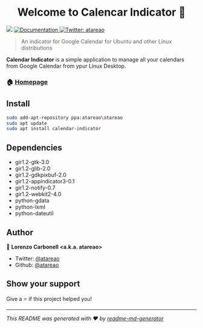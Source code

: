 <h1 align="center">Welcome to Calencar Indicator 👋</h1>
<p>
  <img src="https://img.shields.io/badge/version-0.9.2-blue.svg?cacheSeconds=2592000" />
  <a href="https://www.atareao.es/aplicacion/calendar-indicator-o-google-calendar-en-ubuntu/">
    <img alt="Documentation" src="https://img.shields.io/badge/documentation-yes-brightgreen.svg" target="_blank" />
  </a>
  <a href="https://twitter.com/atareao">
    <img alt="Twitter: atareao" src="https://img.shields.io/twitter/follow/atareao.svg?style=social" target="_blank" />
  </a>
</p>

> An indicator for Google Calendar for Ubuntu and other Linux distributions

**Calendar Indicator** is a simple application to manage all your calendars from Google Calendar from ypur Linux Desktop.

### 🏠 [Homepage](https://www.atareao.es/aplicacion/calendar-indicator-o-google-calendar-en-ubuntu/)

## Install

```sh
sudo add-apt-repository ppa:atareao\atareao
sudo apt update
sudo apt install calendar-indicator
```

## Dependencies

* gir1.2-gtk-3.0
* gir1.2-glib-2.0
* gir1.2-gdkpixbuf-2.0
* gir1.2-appindicator3-0.1
* gir1.2-notify-0.7
* gir1.2-webkit2-4.0
* python-gdata
* python-lxml
* python-dateutil

## Author

👤 **Lorenzo Carbonell &lt;a.k.a. atareao&gt;**

* Twitter: [@atareao](https://twitter.com/atareao)
* Github: [@atareao](https://github.com/atareao)

## Show your support

Give a ⭐️ if this project helped you!

***
_This README was generated with ❤️ by [readme-md-generator](https://github.com/kefranabg/readme-md-generator)_
